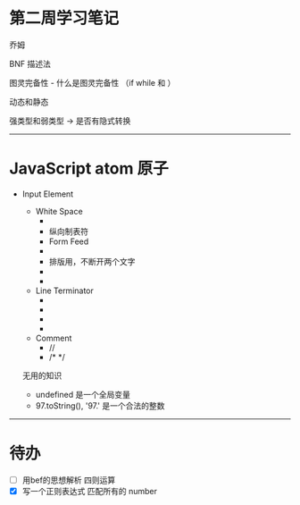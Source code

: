 
# 第二周学习笔记

乔姆

BNF 描述法

图灵完备性 - 什么是图灵完备性 （if while 和 ）

动态和静态

强类型和弱类型 → 是否有隐式转换

---

# JavaScript atom 原子

- Input Element
    - White Space
        - <TAB>
        - <VT> 纵向制表符
        - <FF> Form Feed
        - <SP>
        - <NBSP> 排版用，不断开两个文字
        - <ZWNBSP>
        - <USP>
    - Line Terminator
        - <LF>
        - <CR>
        - <LS>
        - <PS>
    - Comment
        - //
        - /* */

    无用的知识
    - undefined 是一个全局变量
    - 97.toString(), '97.' 是一个合法的整数 

---

# 待办

- [ ]  用bef的思想解析 四则运算
- [x]  写一个正则表达式 匹配所有的 number